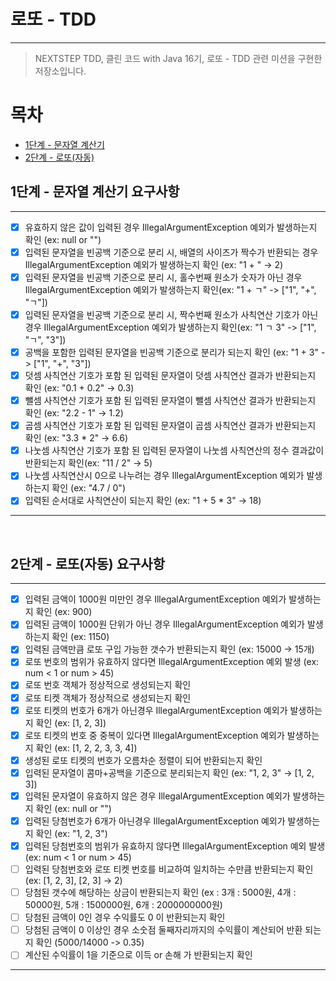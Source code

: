 # 로또 - TDD

---

> NEXTSTEP TDD, 클린 코드 with Java 16기, 로또 - TDD 관련 미션을 구현한 저장소입니다.

# 목차

- [1단계 - 문자열 계산기](#1단계---문자열-계산기-요구사항)
- [2단계 - 로또(자동)](#2단계---로또--자동--요구사항)


## 1단계 - 문자열 계산기 요구사항

---
- [x] 유효하지 않은 값이 입력된 경우 IllegalArgumentException 예외가 발생하는지 확인 (ex: null or "")
- [x] 입력된 문자열을 빈공백 기준으로 분리 시, 배열의 사이즈가 짝수가 반환되는 경우 IllegalArgumentException 예외가 발생하는지 확인 (ex: "1 + " -> 2)
- [x] 입력된 문자열을 빈공백 기준으로 분리 시, 홀수번째 원소가 숫자가 아닌 경우 IllegalArgumentException 예외가 발생하는지 확인(ex: "1 + ㄱ" -> ["1", "+", "ㄱ"])
- [x] 입력된 문자열을 빈공백 기준으로 분리 시, 짝수번째 원소가 사칙연산 기호가 아닌 경우 IllegalArgumentException 예외가 발생하는지 확인(ex: "1 ㄱ 3" -> ["1", "ㄱ", "3"])
- [x] 공백을 포함한 입력된 문자열을 빈공백 기준으로 분리가 되는지 확인 (ex: "1 + 3" -> ["1", "+", "3"])
- [x] 덧셈 사칙연산 기호가 포함 된 입력된 문자열이 덧셈 사칙연산 결과가 반환되는지 확인 (ex: "0.1 + 0.2" -> 0.3)
- [x] 뺄셈 사칙연산 기호가 포함 된 입력된 문자열이 뺄셈 사칙연산 결과가 반환되는지 확인 (ex: "2.2 - 1" -> 1.2)
- [x] 곱셈 사칙연산 기호가 포함 된 입력된 문자열이 곱셈 사칙연산 결과가 반환되는지 확인 (ex: "3.3 * 2" -> 6.6)
- [x] 나눗셈 사칙연산 기호가 포함 된 입력된 문자열이 나눗셈 사칙연산의 정수 결과값이 반환되는지 확인(ex: "11 / 2" -> 5)
- [x] 나눗셈 사칙연산시 0으로 나누려는 경우 IllegalArgumentException 예외가 발생하는지 확인 (ex: "4.7 / 0")
- [x] 입력된 순서대로 사칙연산이 되는지 확인 (ex: "1 + 5 * 3" -> 18)
---

<br>

## 2단계 - 로또(자동) 요구사항

---
- [x] 입력된 금액이 1000원 미만인 경우 IllegalArgumentException 예외가 발생하는지 확인 (ex: 900)
- [x] 입력된 금액이 1000원 단위가 아닌 경우 IllegalArgumentException 예외가 발생하는지 확인 (ex: 1150)
- [x] 입력된 금액만큼 로또 구입 가능한 갯수가 반환되는지 확인 (ex: 15000 -> 15개)
- [x] 로또 번호의 범위가 유효하지 않다면 IllegalArgumentException 예외 발생 (ex: num < 1 or num > 45)
- [x] 로또 번호 객체가 정상적으로 생성되는지 확인
- [x] 로또 티켓 객체가 정상적으로 생성되는지 확인
- [x] 로또 티켓의 번호가 6개가 아닌경우 IllegalArgumentException 예외가 발생하는지 확인 (ex: [1, 2, 3])
- [x] 로또 티켓의 번호 중 중복이 있다면 IllegalArgumentException 예외가 발생하는지 확인 (ex: [1, 2, 2, 3, 3, 4])
- [x] 생성된 로또 티켓의 번호가 오름차순 정렬이 되어 반환되는지 확인
- [x] 입력된 문자열이 콤마+공백을 기준으로 분리되는지 확인 (ex: "1, 2, 3" -> [1, 2, 3])
- [x] 입력된 문자열이 유효하지 않은 경우 IllegalArgumentException 예외가 발생하는지 확인 (ex: null or "")
- [x] 입력된 당첨번호가 6개가 아닌경우 IllegalArgumentException 예외가 발생하는지 확인 (ex: "1, 2, 3")
- [x] 입력된 당첨번호의 범위가 유효하지 않다면 IllegalArgumentException 예외 발생 (ex: num < 1 or num > 45)
- [ ] 입력된 당첨번호와 로또 티켓 번호를 비교하여 일치하는 수만큼 반환되는지 확인 (ex: [1, 2, 3], [2, 3] -> 2) 
- [ ] 당첨된 갯수에 해당하는 상금이 반환되는지 확인 (ex : 3개 : 5000원, 4개 : 50000원, 5개 : 1500000원, 6개 : 2000000000원) 
- [ ] 당첨된 금액이 0인 경우 수익률도 0 이 반환되는지 확인
- [ ] 당첨된 금액이 0 이상인 경우 소숫점 둘째자리까지의 수익률이 계산되어 반환 되는지 확인  (5000/14000 -> 0.35)
- [ ] 계산된 수익률이 1을 기준으로 이득 or 손해 가 반환되는지 확인
---


